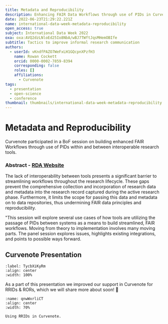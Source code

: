 ```yaml
---
title: Metadata and Reproducibility
description: Enhancing FAIR Data Workflows through use of PIDs in Curvenote and beyond.
date: 2022-06-23T21:29:22.221Z
name: international-data-week-metadata-reproducibility
open_access: true
subject: International Data Week 2022
oxa: oxa:AVQ2dzLNloEd25Io8NbA/wBJ7TWftJqsMHemOBIfe
subtitle: Tactics to improve informal research communication
authors:
  - userId: vKndfPAZO7WeFxLH1GQcpnXPzfH3
    name: Rowan Cockett
    orcid: 0000-0002-7859-8394
    corresponding: false
    roles: []
    affiliations:
      - Curvenote
tags:
  - presentation
  - open-science
  - conference
thumbnail: thumbnails/international-data-week-metadata-reproducibility.png
---
```


# Metadata and Reproducibility

Curvenote participated in a BoF session on building enhanced FAIR Workflows through use of PIDs within and between interoperable research tools.

### Abstract - [RDA Website](https://www.rd-alliance.org/building-enhanced-fair-workflows-through-use-pids-within-and-between-interoperable-research-tools)

The lack of interoperability between tools presents a significant barrier to streamlining workflows throughout the research lifecycle. These gaps prevent the comprehensive collection and incorporation of research data and metadata into the research record captured during the active research phase. Furthermore, it limits the scope for passing this data and metadata on to data repositories, thus undermining FAIR data principles and reproducibility.

"This session will explore several use cases of how tools are utilizing the passage of PIDs between systems as a means to build streamlined, FAIR workflows. Moving from theory to implementation involves many moving parts. The panel session explores issues, highlights existing integrations, and points to possible ways forward.

## Curvenote Presentation

```{iframe} https://www.youtube-nocookie.com/embed/Ax8rqFNP7BM
:label: TycbXiKyRm
:align: center
:width: 100%
```

As a part of this presentation we improved our support in Curvenote for RRIDs & RORs, which we will share more about soon! 🚀

```{figure} images/AVQ2dzLNloEd25Io8NbA-7ie9AGK0Ey0OwthySK7N-v1.mp4
:name: qnwWxrliCT
:align: center
:width: 70%

Using RRIDs in Curvenote.
```
